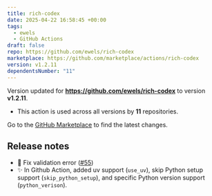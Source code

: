 ```yaml
---
title: rich-codex
date: 2025-04-22 16:58:45 +00:00
tags:
  - ewels
  - GitHub Actions
draft: false
repo: https://github.com/ewels/rich-codex
marketplace: https://github.com/marketplace/actions/rich-codex
version: v1.2.11
dependentsNumber: "11"
---
```



Version updated for **https://github.com/ewels/rich-codex** to version **v1.2.11**.
- This action is used across all versions by **11** repositories.

Go to the [GitHub Marketplace](https://github.com/marketplace/actions/rich-codex) to find the latest changes.

## Release notes

- 🐛 Fix validation error ([#55](https://github.com/ewels/rich-codex/pull/55))
- ✨ In Github Action, added uv support (`use_uv`), skip Python setup support (`skip_python_setup`), and specific Python version support (`python_verison`).


